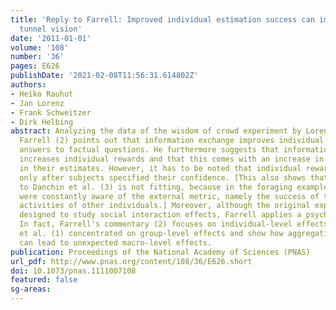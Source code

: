 ```yaml
---
title: 'Reply to Farrell: Improved individual estimation success can imply collective
  tunnel vision'
date: '2011-01-01'
volume: '108'
number: '36'
pages: E626
publishDate: '2021-02-08T11:56:31.614802Z'
authors:
- Heiko Rauhut
- Jan Lorenz
- Frank Schweitzer
- Dirk Helbing
abstract: Analyzing the data of the wisdom of crowd experiment by Lorenz et al. (1),
  Farrell (2) points out that information exchange improves individual estimates of
  answers to factual questions. He furthermore suggests that information exchange
  increases individual rewards and that this comes with an increase in confidence
  in their estimates. However, it has to be noted that individual rewards were revealed
  only after subjects specified their confidence. [This also shows that the reference
  to Danchin et al. (3) is not fitting, because in the foraging example, subjects
  were constantly aware of the external metric, namely the success of the foraging
  activities of other individuals.] Moreover, although the original experiment was
  designed to study social interaction effects, Farrell applies a psychological perspective.
  In fact, Farrell's commentary (2) focuses on individual-level effects, whereas Lorenz
  et al. (1) concentrated on group-level effects and show how aggregating micro-outcomes
  can lead to unexpected macro-level effects.
publication: Proceedings of the National Academy of Sciences (PNAS)
url_pdf: http://www.pnas.org/content/108/36/E626.short
doi: 10.1073/pnas.1111007108
featured: false
sg-areas:
---
```


